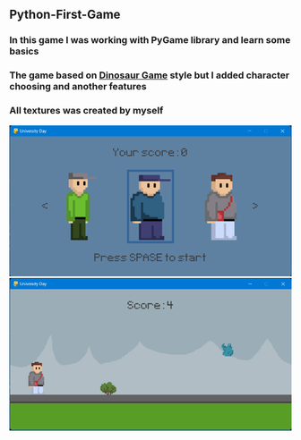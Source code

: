 ## Python-First-Game
### In this game I was working with PyGame library and learn some basics 
### The game based on [Dinosaur Game](https://dinosaur-game.io/) style but I added character choosing and another features
### All textures was created by myself 
![Main Menu](/images/picture1.png)
![GamePlay](/images/picture2.png)
